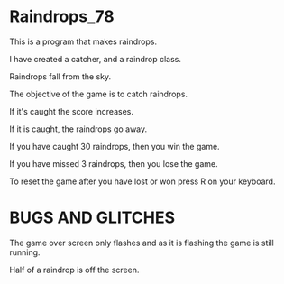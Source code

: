 Raindrops_78
============
This is a program that makes raindrops.

I have created a catcher, and a raindrop class. 

Raindrops fall from the sky. 

The objective of the game is to catch raindrops. 

If it's caught the score increases. 

If it is caught, the raindrops go away. 

If you have caught 30 raindrops, then you win the game.

If you have missed 3 raindrops, then you lose the game. 

To reset the game after you have lost or won press R on your keyboard.

BUGS AND GLITCHES
============
The game over screen only flashes and as it is flashing the game is still running.

Half of a raindrop is off the screen.





